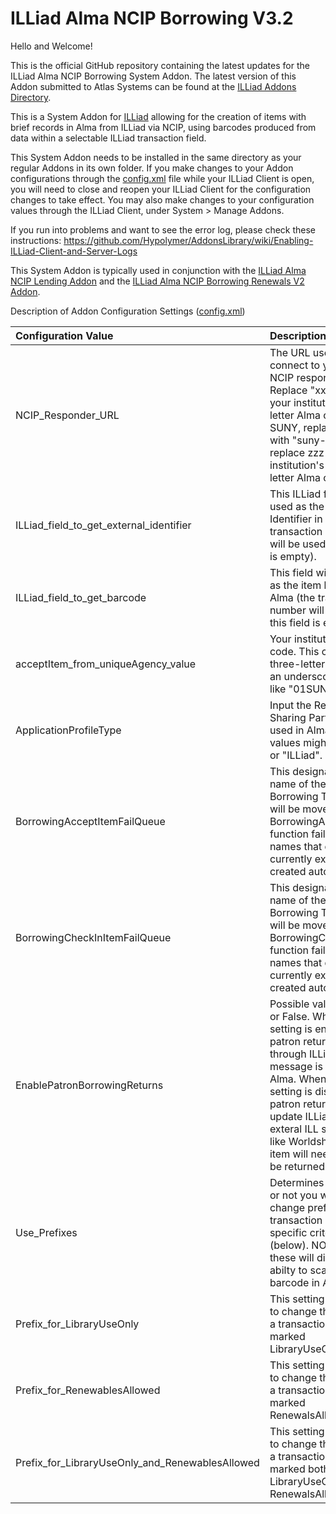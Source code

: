 # ILLiad Alma NCIP Borrowing V3.2

Hello and Welcome!

This is the official GitHub repository containing the latest updates for the ILLiad Alma NCIP Borrowing System Addon.   The latest version of this Addon submitted to Atlas Systems can be found at the [ILLiad Addons Directory](https://atlas-sys.atlassian.net/wiki/spaces/ILLiadAddons/pages/3149522/ILLiad+ALMA+NCIP+Borrowing+Client+System+Addon).  

This is a System Addon for [ILLiad](https://www.atlas-sys.com/illiad) allowing for the creation of items with brief records in Alma from ILLiad via NCIP, using barcodes produced from data within a selectable ILLiad transaction field.

This System Addon needs to be installed in the same directory as your regular Addons in its own folder.  If you make changes to your Addon configurations through the [config.xml](https://github.com/Hypolymer/ILLiad_Alma_NCIP_Borrowing) file while your ILLiad Client is open, you will need to close and reopen your ILLiad Client for the configuration changes to take effect.  You may also make changes to your configuration values through the ILLiad Client, under System > Manage Addons.

If you run into problems and want to see the error log, please check these instructions:  https://github.com/Hypolymer/AddonsLibrary/wiki/Enabling-ILLiad-Client-and-Server-Logs

This System Addon is typically used in conjunction with the [ILLiad Alma NCIP Lending Addon](https://github.com/Hypolymer/ILLiad_Alma_NCIP_Lending)  and the [ILLiad Alma NCIP Borrowing Renewals V2 Addon](https://github.com/Hypolymer/ILLiad_Alma_NCIP_Borrowing_Renewals_V2).

Description of Addon Configuration Settings ([config.xml](https://github.com/Hypolymer/ILLiad_Alma_NCIP_Borrowing/blob/main/config.xml))

| Configuration Value        | Description |
|:------------- | :-----|
| NCIP_Responder_URL |  The URL used to connect to your Alma NCIP responder. Replace "xxx" with your institution's three letter Alma code. If SUNY, replace "xxx" with "suny-zzz", and replace zzz with your institution's three letter Alma code.|
| ILLiad_field_to_get_external_identifier | This ILLiad field will be used as the External Identifier in Alma (the transaction number will be used if this field is empty).|
| ILLiad_field_to_get_barcode |This field will be used as the item barcode in Alma (the transaction number will be used if this field is empty).|
|acceptItem_from_uniqueAgency_value| Your institution's Alma code.  This could be a three-letter code, or an underscored code like "01SUNY_GEN".|
|ApplicationProfileType|Input the Resource Sharing Partner code used in Alma.  Possible values might be "ILL" or "ILLiad".|
|BorrowingAcceptItemFailQueue|This designates the name of the queue a Borrowing Transaction will be moved to if the BorrowingAcceptItem function fails. Queue names that do not currently exist will be created automatically.|
|BorrowingCheckInItemFailQueue|This designates the name of the queue a Borrowing Transaction will be moved to if the BorrowingCheckInItem function fails. Queue names that do not currently exist will be created automatically.|
|EnablePatronBorrowingReturns|Possible values:  True or False.  When this setting is enabled, patron returns will go through ILLiad and a message is sent to Alma.  When this setting is disabled, patron returns will update ILLiad and exteral ILL systems like Worldshare but item will need to also be returned in Alma.|
|Use_Prefixes|Determines whether or not you want to change prefixes of a transaction based on specific criteria (below). NOTE: Using these will disable the abilty to scan a barcode in Alma.|
|Prefix_for_LibraryUseOnly|This setting allows you to change the prefix of a transaction that is marked LibraryUseOnly Yes.|
|Prefix_for_RenewablesAllowed|This setting allows you to change the prefix of a transaction that is marked RenewalsAllowed Yes.|
|Prefix_for_LibraryUseOnly_and_RenewablesAllowed|This setting allows you to change the prefix of a transaction that is marked both LibraryUseOnly and RenewalsAllowed Yes.|

